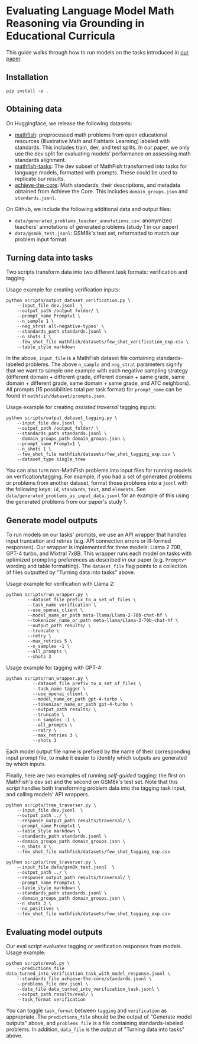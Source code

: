 # Evaluating Language Model Math Reasoning via Grounding in Educational Curricula

This guide walks through how to run models on the tasks introduced in [our paper](https://huggingface.co/datasets/allenai/mathfish/blob/main/README.md). 

## Installation

`pip install -e .`

## Obtaining data

On Huggingface, we release the following datasets: 
- [mathfish](https://huggingface.co/datasets/allenai/mathfish): preprocessed math problems from open educational resources (Illustrative Math and Fishtank Learning) labeled with standards. This includes train, dev, and test splits. In our paper, we only use the dev split for evaluating models' performance on assessing math standards alignment. 
- [mathfish-tasks](https://huggingface.co/datasets/allenai/mathfish-tasks): The dev subset of MathFish transformed into tasks for language models, formatted with prompts. These could be used to replicate our results. 
- [achieve-the-core](https://huggingface.co/datasets/allenai/achieve-the-core): Math standards, their descriptions, and metadata obtained from Achieve the Core. This includes `domain_groups.json` and `standards.jsonl`. 

On Github, we include the following additional data and output files: 
- `data/generated_problems_teacher_annotations.csv`: anonymized teachers' annotations of generated problems (study 1 in our paper)
- `data/gsm8k_test.jsonl`: GSM8k's test set, reformatted to match our problem input format. 

## Turning data into tasks

Two scripts transform data into two different task formats: verification and tagging. 

Usage example for creating verification inputs: 

```
python scripts/output_dataset_verification.py \
    --input_file dev.jsonl  \
    --output_path /output_folder/ \
    --prompt_name Promptv1 \
    --n_sample 1 \
    --neg_strat all-negative-types' \
    --standards_path standards.jsonl \
    --n_shots 1 \
    --few_shot_file mathfish/datasets/few_shot_verification_exp.csv \
    --table_style markdown 
```

In the above, `input_file` is a MathFish dataset file containing standards-labeled problems. The above `n_sample` and `neg_strat` parameters signify that we want to sample one example with each negative sampling strategy (different domain + different grade, different domain + same grade, same domain + different grade, same domain + same grade, and ATC neighbors). All prompts (15 possibilities total per task format) for `prompt_name` can be found in `mathfish/dataset/prompts.json`. 

Usage example for creating *assisted traversal* tagging inputs: 

```
python scripts/output_dataset_tagging.py \
    --input_file dev.jsonl  \
    --output_path /output_folder/ \
    --standards_path standards.jsonl \
    --domain_groups_path domain_groups.json \
    --prompt_name Promptv1 \
    --n_shots 1 \
    --few_shot_file mathfish/datasets/few_shot_tagging_exp.csv \
    --dataset_type single_tree
```

You can also turn non-MathFish problems into input files for running models on verification/tagging. For example, if you had a set of generated problems or problems from another dataset, format those problems into a `jsonl` with the following keys: `id`, `standards`, `text`, and `elements`. See `data/generated_problems_as_input_data.jsonl` for an example of this using the generated problems from our paper's study 1. 

## Generate model outputs

To run models on our tasks' prompts, we use an API wrapper that handles input truncation and retries (e.g. API connection errors or ill-formed responses). Our wrapper is implemented for three models: Llama 2 70B, GPT-4 turbo, and Mixtral 7x8B. This wrapper runs each model on tasks with optimized prompting preferences as described in our paper (e.g. `Promptv*` wording and table formatting). The `dataset_file` flag points to a collection of files outputted by "Turning data into tasks" above. 

Usage example for verification with Llama 2: 

```
python scripts/run_wrapper.py \
        --dataset_file prefix_to_a_set_of_files \
        --task_name verification \
        --use_openai_client \
        --model_name_or_path meta-llama/Llama-2-70b-chat-hf \
        --tokenizer_name_or_path meta-llama/Llama-2-70b-chat-hf \
        --output_path results/ \
        --truncate \
        --retry \
        --max_retries 5 \
        --n_samples -1 \
        --all_prompts \
        --shots 3
```

Usage example for tagging with GPT-4: 

```
python scripts/run_wrapper.py \
          --dataset_file prefix_to_a_set_of_files \
          --task_name tagger \
          --use_openai_client \
          --model_name_or_path gpt-4-turbo \
          --tokenizer_name_or_path gpt-4-turbo \
          --output_path results/ \
          --truncate \
          --n_samples -1 \
          --all_prompts \
          --retry \
          --max_retries 3 \
          --shots 3
```

Each model output file name is prefixed by the name of their corresponding input prompt file, to make it easier to identify which outputs are generated by which inputs. 

Finally, here are two examples of running *self-guided* tagging: the first on MathFish's dev set and the second on GSM8k's test set. Note that this script handles both transforming problem data into the tagging task input, and calling models' API wrappers. 

```
python scripts/tree_traverser.py \
    --input_file dev.jsonl  \
    --output_path ../ \
    --response_output_path results/traversal/ \
    --prompt_name Promptv1 \
    --table_style markdown \
    --standards_path standards.jsonl \
    --domain_groups_path domain_groups.json \
    --n_shots 3 \
    --few_shot_file mathfish/datasets/few_shot_tagging_exp.csv
```

```
python scripts/tree_traverser.py \
    --input_file data/gsm8k_test.jsonl  \
    --output_path ../ \
    --response_output_path results/traversal/ \
    --prompt_name Promptv1 \
    --table_style markdown \
    --standards_path standards.jsonl \
    --domain_groups_path domain_groups.json \
    --n_shots 3 \
    --no_positives \
    --few_shot_file mathfish/datasets/few_shot_tagging_exp.csv
```

## Evaluating model outputs

Our eval script evaluates tagging or verification responses from models. Usage example: 

```
python scripts/eval.py \
    --predictions_file data_turned_into_verification_task_with_model_response.jsonl \
    --standards_file achieve-the-core/standards.jsonl \
    --problems_file dev.jsonl \
    --data_file data_turned_into_verification_task.jsonl \
    --output_path results/eval/ \
    --task_format verification
```

You can toggle `task_format` between `tagging` and `verification` as appropriate. The `predictions_file` should be the output of "Generate model outputs" above, and `problems_file` is a file containing standards-labeled problems. In addition, `data_file` is the output of "Turning data into tasks" above. 
